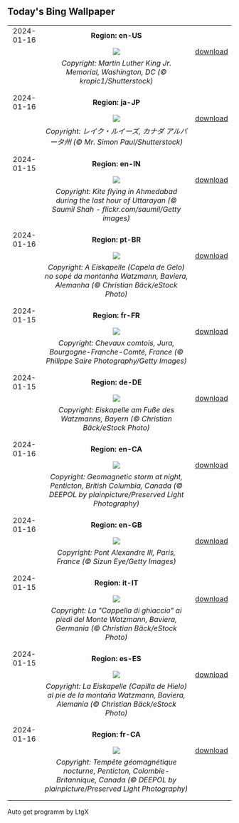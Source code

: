 ## Today's Bing Wallpaper
|      |      |      |
| :----: | :----: | :----: |
|2024-01-16|**Region: en-US**||
||![](https://www.bing.com/th?id=OHR.MLKMemorialDC_EN-US1038696225_UHD.jpg&pid=hp&w=1152&h=648&rs=1&c=4)| [download](https://www.bing.com/th?id=OHR.MLKMemorialDC_EN-US1038696225_UHD.jpg)|
||*Copyright: Martin Luther King Jr. Memorial, Washington, DC (© kropic1/Shutterstock)*
||
|||
|2024-01-16|**Region: ja-JP**||
||![](https://www.bing.com/th?id=OHR.LakeLouise_JA-JP5881267112_UHD.jpg&pid=hp&w=1152&h=648&rs=1&c=4)| [download](https://www.bing.com/th?id=OHR.LakeLouise_JA-JP5881267112_UHD.jpg)|
||*Copyright: レイク・ルイーズ, カナダ アルバータ州 (© Mr. Simon Paul/Shutterstock)*
||
|||
|2024-01-15|**Region: en-IN**||
||![](https://www.bing.com/th?id=OHR.MakarSankrantiKites_EN-IN1385639662_UHD.jpg&pid=hp&w=1152&h=648&rs=1&c=4)| [download](https://www.bing.com/th?id=OHR.MakarSankrantiKites_EN-IN1385639662_UHD.jpg)|
||*Copyright: Kite flying in Ahmedabad during the last hour of Uttarayan (© Saumil Shah - flickr.com/saumil/Getty images)*
||
|||
|2024-01-16|**Region: pt-BR**||
||![](https://www.bing.com/th?id=OHR.IceChapel_PT-BR9970254317_UHD.jpg&pid=hp&w=1152&h=648&rs=1&c=4)| [download](https://www.bing.com/th?id=OHR.IceChapel_PT-BR9970254317_UHD.jpg)|
||*Copyright: A Eiskapelle (Capela de Gelo) no sopé da montanha Watzmann, Baviera, Alemanha (© Christian Bäck/eStock Photo)*
||
|||
|2024-01-15|**Region: fr-FR**||
||![](https://www.bing.com/th?id=OHR.SnowHorses_FR-FR2904040226_UHD.jpg&pid=hp&w=1152&h=648&rs=1&c=4)| [download](https://www.bing.com/th?id=OHR.SnowHorses_FR-FR2904040226_UHD.jpg)|
||*Copyright: Chevaux comtois, Jura, Bourgogne-Franche-Comté, France (© Philippe Saire Photography/Getty Images)*
||
|||
|2024-01-15|**Region: de-DE**||
||![](https://www.bing.com/th?id=OHR.IceChapel_DE-DE7506991008_UHD.jpg&pid=hp&w=1152&h=648&rs=1&c=4)| [download](https://www.bing.com/th?id=OHR.IceChapel_DE-DE7506991008_UHD.jpg)|
||*Copyright: Eiskapelle am Fuße des Watzmanns, Bayern (© Christian Bäck/eStock Photo)*
||
|||
|2024-01-16|**Region: en-CA**||
||![](https://www.bing.com/th?id=OHR.AuroraBritishColumbia_EN-CA6392674959_UHD.jpg&pid=hp&w=1152&h=648&rs=1&c=4)| [download](https://www.bing.com/th?id=OHR.AuroraBritishColumbia_EN-CA6392674959_UHD.jpg)|
||*Copyright: Geomagnetic storm at night, Penticton, British Columbia, Canada (© DEEPOL by plainpicture/Preserved Light Photography)*
||
|||
|2024-01-16|**Region: en-GB**||
||![](https://www.bing.com/th?id=OHR.ParisBridge_EN-GB8372523882_UHD.jpg&pid=hp&w=1152&h=648&rs=1&c=4)| [download](https://www.bing.com/th?id=OHR.ParisBridge_EN-GB8372523882_UHD.jpg)|
||*Copyright: Pont Alexandre III, Paris, France (© Sizun Eye/Getty Images)*
||
|||
|2024-01-15|**Region: it-IT**||
||![](https://www.bing.com/th?id=OHR.IceChapel_IT-IT4504163641_UHD.jpg&pid=hp&w=1152&h=648&rs=1&c=4)| [download](https://www.bing.com/th?id=OHR.IceChapel_IT-IT4504163641_UHD.jpg)|
||*Copyright: La "Cappella di ghiaccio" ai piedi del Monte Watzmann, Baviera, Germania (© Christian Bäck/eStock Photo)*
||
|||
|2024-01-15|**Region: es-ES**||
||![](https://www.bing.com/th?id=OHR.IceChapel_ES-ES1557442050_UHD.jpg&pid=hp&w=1152&h=648&rs=1&c=4)| [download](https://www.bing.com/th?id=OHR.IceChapel_ES-ES1557442050_UHD.jpg)|
||*Copyright: La Eiskapelle (Capilla de Hielo) al pie de la montaña Watzmann, Baviera, Alemania (© Christian Bäck/eStock Photo)*
||
|||
|2024-01-16|**Region: fr-CA**||
||![](https://www.bing.com/th?id=OHR.AuroraBritishColumbia_FR-CA3046583166_UHD.jpg&pid=hp&w=1152&h=648&rs=1&c=4)| [download](https://www.bing.com/th?id=OHR.AuroraBritishColumbia_FR-CA3046583166_UHD.jpg)|
||*Copyright: Tempête géomagnétique nocturne, Penticton, Colombie-Britannique, Canada (© DEEPOL by plainpicture/Preserved Light Photography)*
||
|||

Auto get programm by LtgX
